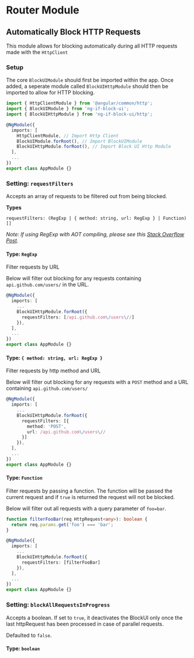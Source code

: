 # Router Module

## Automatically Block HTTP Requests
This module allows for blocking automatically during all HTTP requests made with the `HttpClient`

### Setup
The core `BlockUIModule` should first be imported within the app. Once added, a seperate module called `BlockUIHttpModule` should then be imported to allow for HTTP blocking.

```ts
import { HttpClientModule } from '@angular/common/http';
import { BlockUIModule } from 'ng-if-block-ui';
import { BlockUIHttpModule } from 'ng-if-block-ui/http';

@NgModule({
  imports: [
    HttpClientModule, // Import Http Client
    BlockUIModule.forRoot(), // Import BlockUIModule
    BlockUIHttpModule.forRoot(), // Import Block UI Http Module
  ],
  ...
})
export class AppModule {}
```

### Setting: `requestFilters`
Accepts an array of requests to be filtered out from being blocked.

**Types**
```
requestFilters: (RegExp | { method: string, url: RegExp } | Function)[]
```

_Note: If using RegExp with AOT compiling, please see this [Stack Overflow Post](https://stackoverflow.com/questions/48751006/ng-build-gives-an-error-because-of-regexp)._

#### Type: `RegExp`
Filter requests by URL

Below will filter out blocking for any requests containing `api.github.com/users/` in the URL.

```ts
@NgModule({
  imports: [
    ...
    BlockUIHttpModule.forRoot({
      requestFilters: [/api.github.com\/users\//]
    }),
  ],
  ...
})
export class AppModule {}
```

#### Type: `{ method: string, url: RegExp }`
Filter requests by http method and URL

Below will filter out blocking for any requests with a `POST` method and a URL containing `api.github.com/users/`

```ts
@NgModule({
  imports: [
    ...
    BlockUIHttpModule.forRoot({
      requestFilters: [{
        method: 'POST',
        url: /api.github.com\/users\//
      }]
    }),
  ],
  ...
})
export class AppModule {}
```

#### Type: `Function`
Filter requests by passing a function. The function will be passed the current request and if `true` is returned the request will not be blocked.

Below will filter out all requests with a query parameter of `foo=bar`.

```ts
function filterFooBar(req HttpRequest<any>): boolean {
  return req.params.get('foo') === 'bar';
}

@NgModule({
  imports: [
    ...
    BlockUIHttpModule.forRoot({
      requestFilters: [filterFooBar]
    }),
  ],
  ...
})
export class AppModule {}
```

### Setting: `blockAllRequestsInProgress`
Accepts a boolean. If set to `true`, it deactivates the BlockUI only once the last httpRequest has been processed in case of parallel requests.

Defaulted to `false`.

#### Type: `boolean`